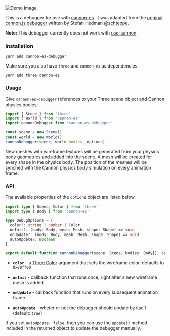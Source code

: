 ![Demo Image](https://i.imgur.com/2Bf8KfJ.png)

This is a debugger for use with [cannon-es](https://github.com/pmndrs/cannon-es). It was adapted from the [original cannon.js debugger](https://github.com/schteppe/cannon.js/blob/master/tools/threejs/CannonDebugRenderer.js) written by Stefan Hedman [@schteppe](https://github.com/schteppe).

**Note:** This debugger currently does not work with [use-cannon](https://github.com/pmndrs/use-cannon).

### Installation

```
yarn add cannon-es-debugger
```

Make sure you also have `three` and `cannon-es` as dependencies.

```
yarn add three cannon-es
```

### Usage

Give `cannon-es-debugger` references to your Three scene object and Cannon physics bodies:

```js
import { Scene } from 'three'
import { World } from 'cannon-es'
import cannonDebugger from 'cannon-es-debugger'

const scene = new Scene()
const world = new World()
cannonDebugger(scene, world.bodies, options)
```

New meshes with wireframe textures will be generated from your physics body geometries and added into the scene. A mesh will be created for every shape in the physics body. The position of the meshes will be synched with the Cannon physics body simulation on every animation frame.

### API

The available properties of the `options` object are listed below.

```typescript
import type { Scene, Color } from 'three'
import type { Body } from 'cannon-es'

type DebugOptions = {
  color?: string | number | Color
  onInit?: (body: Body, mesh: Mesh, shape: Shape) => void
  onUpdate?: (body: Body, mesh: Mesh, shape: Shape) => void
  autoUpdate?: Boolean
}

export default function cannonDebugger(scene: Scene, bodies: Body[], options: DebugOptions): void
```

- **`color`** - a [Three Color](https://threejs.org/docs/#api/en/math/Color) argument that sets the wireframe color, defaults to `0x00ff00`

- **`onInit`** - callback function that runs once, right after a new wireframe mesh is added

- **`onUpdate`** - callback function that runs on every subsequent animation frame

- **`autoUpdate`** - wheter or not the debugger should update by itself (default: `true`)

If you set `autoUpdate: false`, then you can use the `update()` method included in the returned object to update the debugger manually.
